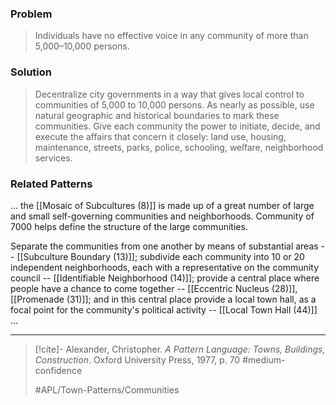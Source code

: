 ### Problem
>Individuals have no effective voice in any community of more than 5,000–10,000 persons.

### Solution
>Decentralize city governments in a way that gives local control to communities of 5,000 to 10,000 persons. As nearly as possible, use natural geographic and historical boundaries to mark these communities. Give each community the power to initiate, decide, and execute the affairs that concern it closely: land use, housing, maintenance, streets, parks, police, schooling, welfare, neighborhood services.

### Related Patterns
... the [[Mosaic of Subcultures (8)]] is made up of a great number of large and small self-governing communities and neighborhoods. Community of 7000 helps define the structure of the large communities.

Separate the communities from one another by means of substantial areas -- [[Subculture Boundary (13)]]; subdivide each community into 10 or 20 independent neighborhoods, each with a representative on the community council -- [[Identifiable Neighborhood (14)]]; provide a central place where people have a chance to come together -- [[Eccentric Nucleus (28)]], [[Promenade (31)]]; and in this central place provide a local town hall, as a focal point for the community's political activity -- [[Local Town Hall (44)]] ...

---

> [!cite]- Alexander, Christopher. _A Pattern Language: Towns, Buildings, Construction_. Oxford University Press, 1977, p. 70
> #medium-confidence
>
> #APL/Town-Patterns/Communities
